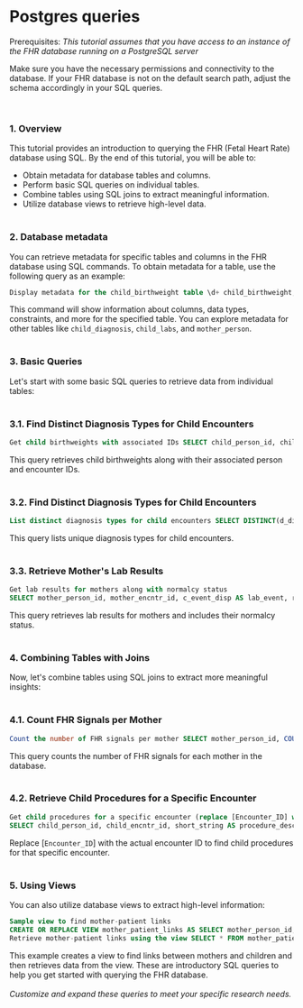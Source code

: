 <h1><b>Postgres queries</b></h1>

Prerequisites: *This tutorial assumes that you have access to an instance of the FHR database running on a PostgreSQL server*

<p>Make sure you have the necessary permissions and connectivity to the database. If your FHR database is not on the default search path, adjust the schema accordingly in your SQL queries. </p>
<br/>

### 1. Overview

This tutorial provides an introduction to querying the FHR (Fetal Heart Rate) database using SQL. By the end of this tutorial, you will be able to:

* Obtain metadata for database tables and columns.
* Perform basic SQL queries on individual tables.
* Combine tables using SQL joins to extract meaningful information.
* Utilize database views to retrieve high-level data.
<br></br>

### 2. Database metadata

You can retrieve metadata for specific tables and columns in the FHR database using SQL commands. 
To obtain metadata for a table, use the following query as an example:

``` sql
Display metadata for the child_birthweight table \d+ child_birthweight;
```

This command will show information about columns, data types, constraints, and more for the specified table. 
You can explore metadata for other tables like `child_diagnosis`, `child_labs`, and `mother_person`.
<br></br>

### 3. Basic Queries

Let's start with some basic SQL queries to retrieve data from individual tables:
<br></br>

### 3.1. Find Distinct Diagnosis Types for Child Encounters

``` sql
Get child birthweights with associated IDs SELECT child_person_id, child_encntr_id, result_val AS birthweight FROM child_birthweight;
```

This query retrieves child birthweights along with their associated person and encounter IDs.
<br></br>

### 3.2. Find Distinct Diagnosis Types for Child Encounters

```sql
List distinct diagnosis types for child encounters SELECT DISTINCT(d_diag_type_disp) AS diagnosis_type FROM child_diagnosis;
```

This query lists unique diagnosis types for child encounters.
<br></br>

### 3.3. Retrieve Mother's Lab Results
```sql
Get lab results for mothers along with normalcy status
SELECT mother_person_id, mother_encntr_id, c_event_disp AS lab_event, result_val AS lab_result, c_normalcy_disp AS normalcy_status FROM mother_labs;
```

This query retrieves lab results for mothers and includes their normalcy status.
<br></br>

### 4. Combining Tables with Joins

Now, let's combine tables using SQL joins to extract more meaningful insights:
<br></br>

### 4.1. Count FHR Signals per Mother

```sql
Count the number of FHR signals per mother SELECT mother_person_id, COUNT(*) AS signal_count FROM fhr_signals GROUP BY mother_person_id;
```
This query counts the number of FHR signals for each mother in the database.
<br></br>

### 4.2. Retrieve Child Procedures for a Specific Encounter

```sql
Get child procedures for a specific encounter (replace [Encounter_ID] with the actual ID) 
SELECT child_person_id, child_encntr_id, short_string AS procedure_description FROM child_procedures WHERE child_encntr_id = [Encounter_ID];
```
Replace [`Encounter_ID`] with the actual encounter ID to find child procedures for that specific encounter.
<br></br>

### 5. Using Views

You can also utilize database views to extract high-level information:

```sql
Sample view to find mother-patient links 
CREATE OR REPLACE VIEW mother_patient_links AS SELECT mother_person_id, child_person_id, birth_dt_tm FROM mother_child_link;
Retrieve mother-patient links using the view SELECT * FROM mother_patient_links;
```
This example creates a view to find links between mothers and children and then retrieves data from the view.
These are introductory SQL queries to help you get started with querying the FHR database.
<br></br>
<i>Customize and expand these queries to meet your specific research needs.</i>